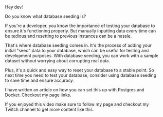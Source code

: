 Hey dev!

Do you know what database seeding is?

If you're a developer, you know the importance of testing your database to ensure it's functioning properly. But manually inputting data every time can be tedious and resetting to previous instances can be a hassle.

That's where database seeding comes in. It's the process of adding your initial "seed" data to your database, which can be useful for testing and development purposes. With database seeding, you can work with a sample dataset without worrying about corrupting real data. 

Plus, it's a quick and easy way to reset your database to a stable point. So next time you need to test your database, consider using database seeding to save time and ensure accuracy.

I have written an article on how you can set this up with Postgres and Docker. Checkout my page links.

If you enjoyed this video make sure to follow my page and checkout my Twitch channel to get more content like this.